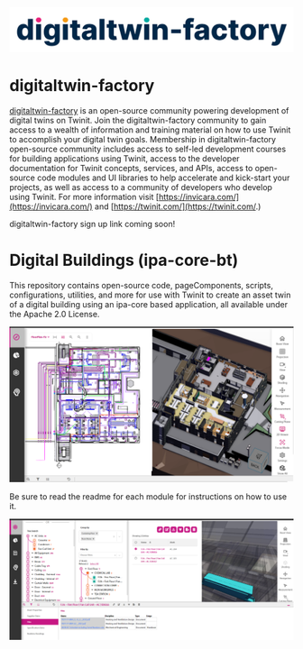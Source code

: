 ![digitaltwin-factory logo](./img/dtfactoryv3.png)

# digitaltwin-factory

[digitaltwin-factory](https://community.digitaltwin-factory.com/) is an open-source community powering development of digital twins on Twinit. Join the digitaltwin-factory community to gain access to a wealth of information and training material on how to use Twinit to accomplish your digital twin goals. Membership in digitaltwin-factory open-source community includes access to self-led development courses for building applications using Twinit, access to the developer documentation for Twinit concepts, services, and APIs, access to open-source code modules and UI libraries to help accelerate and kick-start your projects, as well as access to a community of developers who develop using Twinit. For more information visit [https://invicara.com/](https://invicara.com/) and [https://twinit.com/](https://twinit.com/.)

digitaltwin-factory sign up link coming soon!

# Digital Buildings (ipa-core-bt)

This repository contains open-source code, pageComponents, scripts, configurations, utilities, and more for use with Twinit to create an asset twin of a digital building using an ipa-core based application, all available under the Apache 2.0 License.

![Asset Twin Model Views](./img/asset01.png)

Be sure to read the readme for each module for instructions on how to use it.

![Asset Twin Asset Info](./img/asset02.png)